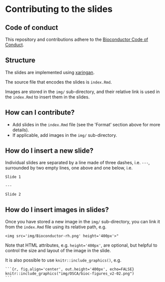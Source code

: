 # Contributing to the slides

## Code of conduct

This repository and contributions adhere to the [Bioconductor Code of Conduct](https://www.bioconductor.org/about/code-of-conduct/).

## Structure

The slides are implemented using [xaringan](https://cran.r-project.org/package=xaringan).

The source file that encodes the slides is `index.Rmd`.

Images are stored in the `img/` sub-directory, and their relative link is used in the `index.Rmd` to insert them in the slides.


## How can I contribute?

- Add slides in the `index.Rmd` file (see the 'Format' section above for more details).
- If applicable, add images in the `img/` sub-directory.

## How do I insert a new slide?

Individual slides are separated by a line made of three dashes, i.e. `---`, surrounded by two empty lines, one above and one below, i.e.

```
Slide 1

---

Slide 2
```

## How do I insert images in slides?

Once you have stored a new image in the `img/` sub-directory, you can link it from the `index.Rmd` file using its relative path, e.g.

```
<img src='img/Bioconductor-rh.png' height='400px'>"
```

Note that HTML attributes, e.g. `height='400px'`, are optional, but helpful to control the size and layout of the image in the slide.

It is also possible to use `knitr::include_graphics()`, e.g.

````
```{r, fig.align='center', out.height='400px', echo=FALSE}
knitr::include_graphics("img/OSCA/bioc-figures_v2-02.png")
```
````
